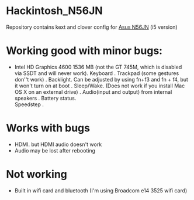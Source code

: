 # Hackintosh_N56JN
Repository contains kext and clover config for [Asus N56JN](https://www.asus.com/Laptops/N56JN/) (i5 version)

# Working good with minor bugs:
 - Intel HD Graphics 4600 1536 MB (not the GT 745M, which is disabled via SSDT and will never work). 
Keyboard . 
Trackpad (some gestures don''t work) . 
Backlight. Can be adjusted by using fn+f3 and fn + f4, but it won't turn on at boot . 
Sleep/Wake. (Does not work if you install Mac OS X on an external drive) . 
Audio(input and output) from internal speakers . 
Battery status.  
Speedstep . 

# Works with bugs
- HDMI. but HDMI audio doesn't work
- Audio may be lost after rebooting

# Not working
 - Built in wifi card and bluetooth (I'm using Broadcom e14 3525 wifi card)
